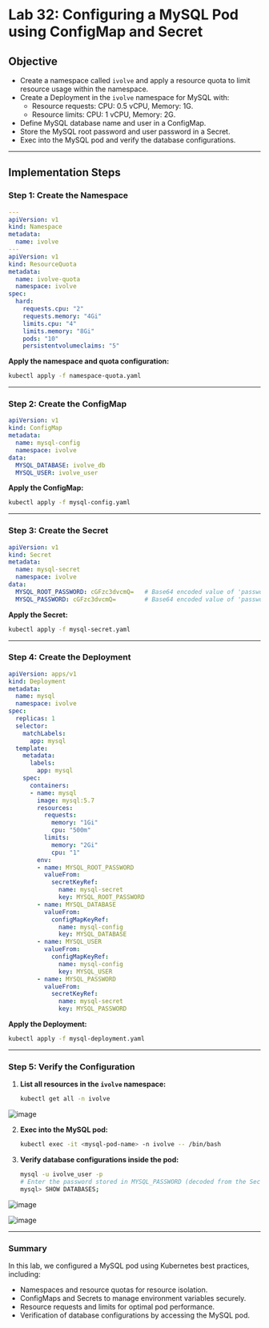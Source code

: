# Lab 32: Configuring a MySQL Pod using ConfigMap and Secret

## Objective

- Create a namespace called `ivolve` and apply a resource quota to limit resource usage within the namespace.
- Create a Deployment in the `ivolve` namespace for MySQL with:
  - Resource requests: CPU: 0.5 vCPU, Memory: 1G.
  - Resource limits: CPU: 1 vCPU, Memory: 2G.
- Define MySQL database name and user in a ConfigMap.
- Store the MySQL root password and user password in a Secret.
- Exec into the MySQL pod and verify the database configurations.

---

## Implementation Steps

### Step 1: Create the Namespace
```yaml
---
apiVersion: v1
kind: Namespace
metadata:
  name: ivolve
---
apiVersion: v1
kind: ResourceQuota
metadata:
  name: ivolve-quota
  namespace: ivolve
spec:
  hard:
    requests.cpu: "2"
    requests.memory: "4Gi"
    limits.cpu: "4"
    limits.memory: "8Gi"
    pods: "10"
    persistentvolumeclaims: "5"
```

**Apply the namespace and quota configuration:**
```bash
kubectl apply -f namespace-quota.yaml
```

---

### Step 2: Create the ConfigMap
```yaml
apiVersion: v1
kind: ConfigMap
metadata:
  name: mysql-config
  namespace: ivolve
data:
  MYSQL_DATABASE: ivolve_db
  MYSQL_USER: ivolve_user
```

**Apply the ConfigMap:**
```bash
kubectl apply -f mysql-config.yaml
```

---

### Step 3: Create the Secret
```yaml
apiVersion: v1
kind: Secret
metadata:
  name: mysql-secret
  namespace: ivolve
data:
  MYSQL_ROOT_PASSWORD: cGFzc3dvcmQ=   # Base64 encoded value of 'password'
  MYSQL_PASSWORD: cGFzc3dvcmQ=        # Base64 encoded value of 'password'
```

**Apply the Secret:**
```bash
kubectl apply -f mysql-secret.yaml
```

---

### Step 4: Create the Deployment
```yaml
apiVersion: apps/v1
kind: Deployment
metadata:
  name: mysql
  namespace: ivolve
spec:
  replicas: 1
  selector:
    matchLabels:
      app: mysql
  template:
    metadata:
      labels:
        app: mysql
    spec:
      containers:
      - name: mysql
        image: mysql:5.7
        resources:
          requests:
            memory: "1Gi"
            cpu: "500m"
          limits:
            memory: "2Gi"
            cpu: "1"
        env:
        - name: MYSQL_ROOT_PASSWORD
          valueFrom:
            secretKeyRef:
              name: mysql-secret
              key: MYSQL_ROOT_PASSWORD
        - name: MYSQL_DATABASE
          valueFrom:
            configMapKeyRef:
              name: mysql-config
              key: MYSQL_DATABASE
        - name: MYSQL_USER
          valueFrom:
            configMapKeyRef:
              name: mysql-config
              key: MYSQL_USER
        - name: MYSQL_PASSWORD
          valueFrom:
            secretKeyRef:
              name: mysql-secret
              key: MYSQL_PASSWORD
```

**Apply the Deployment:**
```bash
kubectl apply -f mysql-deployment.yaml
```

---

### Step 5: Verify the Configuration

1. **List all resources in the `ivolve` namespace:**
   ```bash
   kubectl get all -n ivolve
   ```
  ![image](https://github.com/user-attachments/assets/85333155-9b7a-47a1-bdf7-bff5b5e09ab4)

2. **Exec into the MySQL pod:**
   ```bash
   kubectl exec -it <mysql-pod-name> -n ivolve -- /bin/bash
   ```

3. **Verify database configurations inside the pod:**
   ```bash
   mysql -u ivolve_user -p
   # Enter the password stored in MYSQL_PASSWORD (decoded from the Secret).
   mysql> SHOW DATABASES;
   ```
  ![image](https://github.com/user-attachments/assets/14cad7be-304c-48e2-934b-4470733c7ff7)

  ![image](https://github.com/user-attachments/assets/c2b017cb-5e19-479c-84e2-77b99e91230d)

---

### Summary

In this lab, we configured a MySQL pod using Kubernetes best practices, including:
- Namespaces and resource quotas for resource isolation.
- ConfigMaps and Secrets to manage environment variables securely.
- Resource requests and limits for optimal pod performance.
- Verification of database configurations by accessing the MySQL pod.
